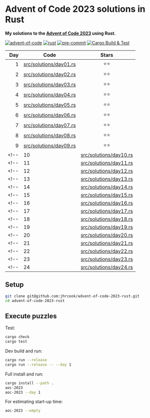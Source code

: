 # Advent of Code 2023 solutions in Rust

**My solutions to the [Advent of Code 2023](https://adventofcode.com/2023) using Rust.**

[![advent-of-code](https://img.shields.io/badge/Advent_of_Code-2023-F80046.svg?style=flat)](https://adventofcode.com)
[![rust](https://img.shields.io/badge/Rust-1.74.0-000000.svg?style=flat&logo=rust)](https://www.python.org)
[![pre-commit](https://img.shields.io/badge/pre--commit-enabled-brightgreen?logo=pre-commit&logoColor=white)](https://github.com/pre-commit/pre-commit)
[![Cargo Build & Test](https://github.com/jhrcook/advent-of-code-2023-rust/actions/workflows/ci.yaml/badge.svg?branch=main)](https://github.com/jhrcook/advent-of-code-2023-rust/actions/workflows/ci.yaml)

| Day | Code                                                     | Stars |
| ---:| -------------------------------------------------------- |:-----:|
| 1   | [src/solutions/day01.rs](src/solutions/day01.rs)         | ⭐️⭐️   |
| 2   | [src/solutions/day02.rs](src/solutions/day02.rs)         | ⭐️⭐️   |
| 3   | [src/solutions/day03.rs](src/solutions/day03.rs)         | ⭐️⭐️   |
| 4   | [src/solutions/day04.rs](src/solutions/day04.rs)         | ⭐️⭐️   |
| 5   | [src/solutions/day05.rs](src/solutions/day05.rs)         | ⭐️⭐️   |
| 6   | [src/solutions/day06.rs](src/solutions/day06.rs)         | ⭐️⭐️   |
| 7   | [src/solutions/day07.rs](src/solutions/day07.rs)         | ⭐️⭐️   |
| 8   | [src/solutions/day08.rs](src/solutions/day08.rs)         | ⭐️⭐️   |
| 9   | [src/solutions/day09.rs](src/solutions/day09.rs)         | ⭐️⭐️   |
<!-- | 10  | [src/solutions/day10.rs](src/solutions/day10.rs)         | ⭐️⭐️   | -->
<!-- | 11  | [src/solutions/day11.rs](src/solutions/day11.rs)         | ⭐️⭐️   | -->
<!-- | 12  | [src/solutions/day12.rs](src/solutions/day12.rs)         | ⭐️⭐️   | -->
<!-- | 13  | [src/solutions/day13.rs](src/solutions/day13.rs)         | ⭐️⭐️   | -->
<!-- | 14  | [src/solutions/day14.rs](src/solutions/day14.rs)         | ⭐️⭐️   | -->
<!-- | 15  | [src/solutions/day15.rs](src/solutions/day15.rs)         | ⭐️⭐️   | -->
<!-- | 16  | [src/solutions/day16.rs](src/solutions/day16.rs)         | ⭐️⭐️   | -->
<!-- | 17  | [src/solutions/day17.rs](src/solutions/day17.rs)         | ⭐️⭐️   | -->
<!-- | 18  | [src/solutions/day18.rs](src/solutions/day18.rs)         | ⭐️⭐️   | -->
<!-- | 19  | [src/solutions/day19.rs](src/solutions/day19.rs)         | ⭐️⭐️   | -->
<!-- | 20  | [src/solutions/day20.rs](src/solutions/day20.rs)         | ⭐️⭐️   | -->
<!-- | 21  | [src/solutions/day21.rs](src/solutions/day21.rs)         | ⭐️⭐️   | -->
<!-- | 22  | [src/solutions/day22.rs](src/solutions/day22.rs)         | ⭐️⭐️   | -->
<!-- | 23  | [src/solutions/day23.rs](src/solutions/day23.rs)         | ⭐️⭐️   | -->
<!-- | 24  | [src/solutions/day24.rs](src/solutions/day24.rs)         | ⭐️⭐️   | -->

## Setup

```bash
git clone git@github.com:jhrcook/advent-of-code-2023-rust.git
cd advent-of-code-2023-rust
```

## Execute puzzles

Test:

```bash
cargo check
cargo test
```

Dev build and run:

```bash
cargo run --release
cargo run --release -- --day 1
```

Full install and run:

```bash
cargo install --path .
aoc-2023
aoc-2023 --day 1
```

For estimating start-up time:

```bash
aoc-2023 --empty
```
